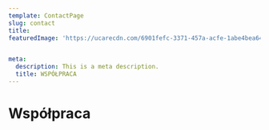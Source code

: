 ```yaml
---
template: ContactPage
slug: contact
title: 
featuredImage: 'https://ucarecdn.com/6901fefc-3371-457a-acfe-1abe4bea6494/'


meta:
  description: This is a meta description.
  title: WSPÓŁPRACA
---
```


# Współpraca


